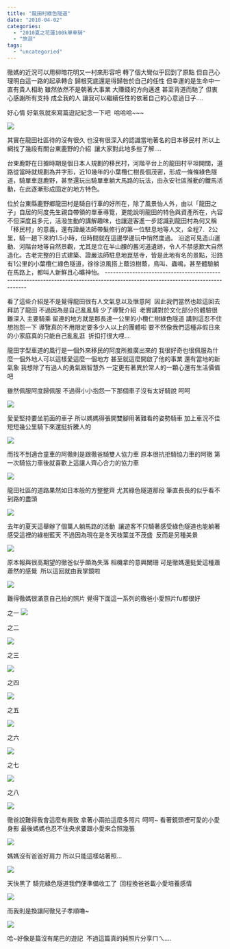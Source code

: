 ```yaml
---
title: "龍田村綠色隧道"
date: "2010-04-02"
categories: 
  - "2010夏之花蓮100k單車騎"
  - "旅遊"
tags: 
  - "uncategoried"
---
```


徹媽的近況可以用柳暗花明又一村來形容吧 轉了個大彎似乎回到了原點 但自己心理明白這一路的起承轉合 歸根究底還是得歸咎於自己的任性 但幸運的是生命中一直有貴人相助 雖然依然不是朝著大事業 大賺錢的方向邁進 甚至背道而馳了 但衷心感謝所有支持 成全我的人 讓我可以繼續任性的依著自己的心意過日子....

好心情 好氣氛就來寫篇遊記紀念一下吧  哈哈哈~~~

![](images/4339613666_9c315c61ec.jpg)

其實在龍田社區待的沒有很久 也沒有很深入的認識當地著名的日本移民村 所以上網找了幾段有關台東鹿野的介紹  讓大家對此地多些了解....

台東鹿野在日據時期是個日本人規劃的移民村，河階平台上的龍田村平坦開闊，道路從當時就規劃為井字形，近10幾年的小葉欖仁樹長個茂密，形成一條條綠色隧道，騎單車逛鹿野，甚至還玩出騎單車躺大馬路的玩法，由永安社區推動的鐵馬活動，在此逐漸形成固定的地方特色。

位於台東縣鹿野鄉龍田村是騎自行車的好所在，除了風景怡人外，由以「龍田之子」自居的阿度先生親自帶領的單車導覽，更能說明龍田的特色與資產所在，內容不但深度且多元，活潑生動的講解趣味，也讓遊客進一步認識到龍田村為何又稱「移民村」的意義，還有證嚴法師帶髮修行的第一位駐息地等人文，全程7．2公里，騎一趟下來約1.5小時，但時間就在這邊學邊玩中悄然度過。 沿途可見造山運動、河階台地等自然景觀，尤其是立在半山腰的舊河道遺跡，令人不禁感歎大自然造化。古老完整的日式建築、證嚴法師駐息地崑慈寺，皆是此地有名的景點，沿路有1公里的小葉欖仁綠色隧道，徐徐涼風搭上蔭涼樹蔭，鳥叫、蟲鳴，甚至體驗躺在馬路上，都叫人新鮮且心曠神怡。 -------------------------------------------------------------------------------------------------------------------------------

看了這些介紹是不是覺得龍田很有人文氣息以及愜意阿  因此我們當然也趁這回去拜訪了龍田 不過因為是自己亂亂騎 少了導覽介紹  老實講對於文化部分的體驗很難深入 主要騎乘 留連的地方就是那長達一公里的小欖仁樹綠色隧道 講到這忍不住想抱怨一下 導覽真的不用限定要多少人以上的團體啦 要不然像我們這種非假日來的小家庭真的只能自己亂亂逛  折扣打很大哩...

龍田字型車道的風行是一個外來移民的阿度所推廣出來的 我很好奇也很佩服為什麼一個外地人可以這樣愛這麼一個地方 甚至就這麼開啟了他的事業 還有當地的新氣象 我想除了有過人的勇氣跟智慧外 一定更有著異於常人的一顆心還有生活價值吧

雖然佩服阿度歸佩服 不過得小小抱怨一下那個車子沒有太好騎說 呵呵

![](images/4338878351_a13e9f13e4.jpg)

愛愛堅持要坐前面的車子 所以媽媽得張開雙腳用著難看的姿勢騎車 加上車況不佳 短短幾公里騎下來還挺折騰人的

![](images/4338877669_24355fa6ab.jpg)

而找不到適合童車的阿徹則是跟徹爸騎雙人協力車 原本很抗拒騎協力車的阿徹 第一次騎協力車後就喜歡上這讓人齊心合力的協力車

![](images/4339619746_05df6d47c1.jpg)

龍田社區的道路果然如日本般的方整整齊 尤其綠色隧道那段 筆直長長的似乎看不到路的盡頭

![](images/4338875023_4d5a145bc4.jpg)

去年的夏天這舉辦了個萬人躺馬路的活動  讓遊客不只騎著感受綠色隧道也能躺著感受這裡的綠樹藍天 不過因為現在是冬天枝葉並不茂盛  反而是另種美景

![](images/4339618104_4c9a4a96a3.jpg)

原本報與很高期望的徹爸似乎頗為失落 相機拿的意興闌珊 可是徹媽還挺愛這種蕭蕭然的感覺  所以這回就由我掌鏡啦

![](images/4339615374_e60282d768.jpg)

難得徹媽很滿意自己拍的照片 覺得下面這一系列的徹爸小愛照片fu都很好

之一 ![](images/4339614888_1083c72624.jpg)

之二

![](images/4338872247_de2f3778fb.jpg)

之三

![](images/4338872095_96000306d5.jpg)

之四

![](images/4339613424_089634a5da.jpg)

之五

![](images/4339613102_6efe2bdbd8.jpg)

之六

![](images/4338870607_b938219599.jpg)

之七

![](images/4339612764_55c713ce26.jpg)

之八

![](images/4339612392_56105af932.jpg)

徹爸說難得我會這麼有興致 拿著小兩拍這麼多照片 呵呵~ 看著鏡頭裡可愛的小愛身影 最後媽媽也忍不住央求要跟小愛來合照幾張

![](images/4338869727_7861be5784.jpg)

媽媽沒有爸爸好肩力 所以只能這樣站著照...

![](images/4338869555_196a681c8f.jpg)

天快黑了 騎完綠色隧道我們便準備收工了  回程換爸爸載小愛培養感情

![](images/4338869209_f8487e5ef4.jpg)

而我則是換讓阿徹兒子孝順嚕~

![](images/4338869371_2b573de5ac.jpg)

哈~好像是篇沒有尾巴的遊記  不過這篇真的純照片分享ㄇㄟ....
